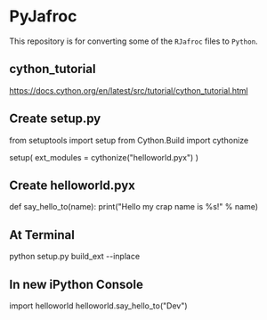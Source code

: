 # PyJafroc

This repository is for converting some of the `RJafroc` files to `Python`.

## cython_tutorial
https://docs.cython.org/en/latest/src/tutorial/cython_tutorial.html


## Create setup.py
from setuptools import setup
from Cython.Build import cythonize

setup(
    ext_modules = cythonize("helloworld.pyx")
)

## Create helloworld.pyx
def say_hello_to(name):
    print("Hello my crap name is %s!" % name)


## At Terminal
python setup.py build_ext --inplace


## In new iPython Console
import helloworld
helloworld.say_hello_to("Dev")
